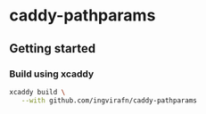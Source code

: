 # caddy-pathparams

## Getting started

### Build using xcaddy
```bash
xcaddy build \
   --with github.com/ingvirafn/caddy-pathparams
```
